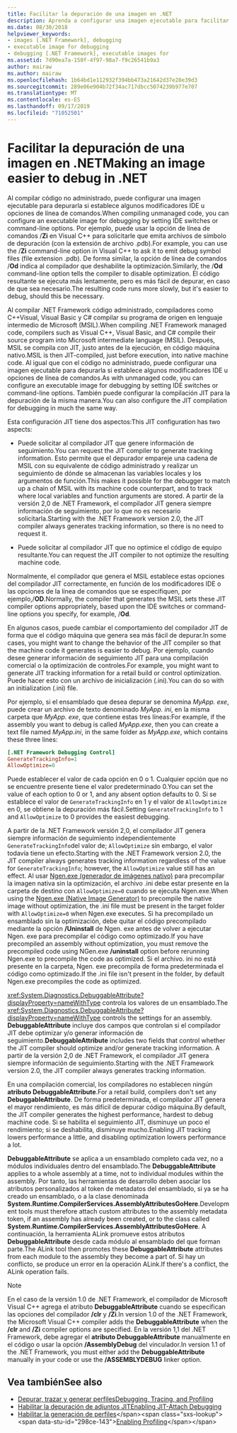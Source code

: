 ```yaml
---
title: Facilitar la depuración de una imagen en .NET
description: Aprenda a configurar una imagen ejecutable para facilitar la depuración mediante conmutadores IDE y opciones de línea de comandos.
ms.date: 08/30/2018
helpviewer_keywords:
- images [.NET Framework], debugging
- executable image for debugging
- debugging [.NET Framework], executable images for
ms.assetid: 7d90ea7a-150f-4f97-98a7-f9c26541b9a3
author: mairaw
ms.author: mairaw
ms.openlocfilehash: 1b64bd1e112932f394bb473a21642d37e28e39d3
ms.sourcegitcommit: 289e06e904b72f34ac717dbcc5074239b977e707
ms.translationtype: MT
ms.contentlocale: es-ES
ms.lasthandoff: 09/17/2019
ms.locfileid: "71052501"
---
```

# <a name="making-an-image-easier-to-debug-in-net"></a><span data-ttu-id="298ce-103">Facilitar la depuración de una imagen en .NET</span><span class="sxs-lookup"><span data-stu-id="298ce-103">Making an image easier to debug in .NET</span></span>

<span data-ttu-id="298ce-104">Al compilar código no administrado, puede configurar una imagen ejecutable para depurarla si establece algunos modificadores IDE u opciones de línea de comandos.</span><span class="sxs-lookup"><span data-stu-id="298ce-104">When compiling unmanaged code, you can configure an executable image for debugging by setting IDE switches or command-line options.</span></span> <span data-ttu-id="298ce-105">Por ejemplo, puede usar la opción de línea de comandos /**Zi** en Visual C++ para solicitarle que emita archivos de símbolo de depuración (con la extensión de archivo .pdb).</span><span class="sxs-lookup"><span data-stu-id="298ce-105">For example, you can use the /**Zi** command-line option in Visual C++ to ask it to emit debug symbol files (file extension .pdb).</span></span> <span data-ttu-id="298ce-106">De forma similar, la opción de línea de comandos /**Od** indica al compilador que deshabilite la optimización.</span><span class="sxs-lookup"><span data-stu-id="298ce-106">Similarly, the /**Od** command-line option tells the compiler to disable optimization.</span></span> <span data-ttu-id="298ce-107">El código resultante se ejecuta más lentamente, pero es más fácil de depurar, en caso de que sea necesario.</span><span class="sxs-lookup"><span data-stu-id="298ce-107">The resulting code runs more slowly, but it's easier to debug, should this be necessary.</span></span>

<span data-ttu-id="298ce-108">Al compilar .NET Framework código administrado, compiladores como C++Visual, Visual Basic y C# compilar su programa de origen en lenguaje intermedio de Microsoft (MSIL).</span><span class="sxs-lookup"><span data-stu-id="298ce-108">When compiling .NET Framework managed code, compilers such as Visual C++, Visual Basic, and C# compile their source program into Microsoft intermediate language (MSIL).</span></span> <span data-ttu-id="298ce-109">Después, MSIL se compila con JIT, justo antes de la ejecución, en código máquina nativo.</span><span class="sxs-lookup"><span data-stu-id="298ce-109">MSIL is then JIT-compiled, just before execution, into native machine code.</span></span> <span data-ttu-id="298ce-110">Al igual que con el código no administrado, puede configurar una imagen ejecutable para depurarla si establece algunos modificadores IDE u opciones de línea de comandos.</span><span class="sxs-lookup"><span data-stu-id="298ce-110">As with unmanaged code, you can configure an executable image for debugging by setting IDE switches or command-line options.</span></span> <span data-ttu-id="298ce-111">También puede configurar la compilación JIT para la depuración de la misma manera.</span><span class="sxs-lookup"><span data-stu-id="298ce-111">You can also configure the JIT compilation for debugging in much the same way.</span></span>

<span data-ttu-id="298ce-112">Esta configuración JIT tiene dos aspectos:</span><span class="sxs-lookup"><span data-stu-id="298ce-112">This JIT configuration has two aspects:</span></span>

- <span data-ttu-id="298ce-113">Puede solicitar al compilador JIT que genere información de seguimiento.</span><span class="sxs-lookup"><span data-stu-id="298ce-113">You can request the JIT compiler to generate tracking information.</span></span> <span data-ttu-id="298ce-114">Esto permite que el depurador empareje una cadena de MSIL con su equivalente de código administrado y realizar un seguimiento de dónde se almacenan las variables locales y los argumentos de función.</span><span class="sxs-lookup"><span data-stu-id="298ce-114">This makes it possible for the debugger to match up a chain of MSIL with its machine code counterpart, and to track where local variables and function arguments are stored.</span></span> <span data-ttu-id="298ce-115">A partir de la versión 2,0 de .NET Framework, el compilador JIT genera siempre información de seguimiento, por lo que no es necesario solicitarla.</span><span class="sxs-lookup"><span data-stu-id="298ce-115">Starting with the .NET Framework version 2.0, the JIT compiler always generates tracking information, so there is no need to request it.</span></span>

- <span data-ttu-id="298ce-116">Puede solicitar al compilador JIT que no optimice el código de equipo resultante.</span><span class="sxs-lookup"><span data-stu-id="298ce-116">You can request the JIT compiler to not optimize the resulting machine code.</span></span>

<span data-ttu-id="298ce-117">Normalmente, el compilador que genera el MSIL establece estas opciones del compilador JIT correctamente, en función de los modificadores IDE o las opciones de la línea de comandos que se especifiquen, por ejemplo,/**OD**.</span><span class="sxs-lookup"><span data-stu-id="298ce-117">Normally, the compiler that generates the MSIL sets these JIT compiler options appropriately, based upon the IDE switches or command-line options you specify, for example, /**Od**.</span></span>

<span data-ttu-id="298ce-118">En algunos casos, puede cambiar el comportamiento del compilador JIT de forma que el código máquina que genera sea más fácil de depurar.</span><span class="sxs-lookup"><span data-stu-id="298ce-118">In some cases, you might want to change the behavior of the JIT compiler so that the machine code it generates is easier to debug.</span></span> <span data-ttu-id="298ce-119">Por ejemplo, cuando desee generar información de seguimiento JIT para una compilación comercial o la optimización de controles.</span><span class="sxs-lookup"><span data-stu-id="298ce-119">For example, you might want to generate JIT tracking information for a retail build or control optimization.</span></span> <span data-ttu-id="298ce-120">Puede hacer esto con un archivo de inicialización (.ini).</span><span class="sxs-lookup"><span data-stu-id="298ce-120">You can do so with an initialization (.ini) file.</span></span>

<span data-ttu-id="298ce-121">Por ejemplo, si el ensamblado que desea depurar se denomina *MyApp. exe*, puede crear un archivo de texto denominado *MyApp. ini*, en la misma carpeta que *MyApp. exe*, que contiene estas tres líneas:</span><span class="sxs-lookup"><span data-stu-id="298ce-121">For example, if the assembly you want to debug is called *MyApp.exe*, then you can create a text file named *MyApp.ini*, in the same folder as *MyApp.exe*, which contains these three lines:</span></span>

```ini
[.NET Framework Debugging Control]
GenerateTrackingInfo=1
AllowOptimize=0
```

<span data-ttu-id="298ce-122">Puede establecer el valor de cada opción en 0 o 1. Cualquier opción que no se encuentre presente tiene el valor predeterminado 0.</span><span class="sxs-lookup"><span data-stu-id="298ce-122">You can set the value of each option to 0 or 1, and any absent option defaults to 0.</span></span> <span data-ttu-id="298ce-123">Si se establece el valor de `GenerateTrackingInfo` en 1 y el valor de `AllowOptimize` en 0, se obtiene la depuración más fácil.</span><span class="sxs-lookup"><span data-stu-id="298ce-123">Setting `GenerateTrackingInfo` to 1 and `AllowOptimize` to 0 provides the easiest debugging.</span></span>

<span data-ttu-id="298ce-124">A partir de la .NET Framework versión 2,0, el compilador JIT genera siempre información de seguimiento independientemente `GenerateTrackingInfo`del valor de; `AllowOptimize` sin embargo, el valor todavía tiene un efecto.</span><span class="sxs-lookup"><span data-stu-id="298ce-124">Starting with the .NET Framework version 2.0, the JIT compiler always generates tracking information regardless of the value for `GenerateTrackingInfo`; however, the `AllowOptimize` value still has an effect.</span></span> <span data-ttu-id="298ce-125">Al usar [Ngen.exe (generador de imágenes nativo)](../tools/ngen-exe-native-image-generator.md) para precompilar la imagen nativa sin la optimización, el archivo .ini debe estar presente en la carpeta de destino con `AllowOptimize=0` cuando se ejecuta Ngen.exe.</span><span class="sxs-lookup"><span data-stu-id="298ce-125">When using the [Ngen.exe (Native Image Generator)](../tools/ngen-exe-native-image-generator.md) to precompile the native image without optimization, the .ini file must be present in the target folder with `AllowOptimize=0` when Ngen.exe executes.</span></span> <span data-ttu-id="298ce-126">Si ha precompilado un ensamblado sin la optimización, debe quitar el código precompilado mediante la opción **/Uninstall** de Ngen. exe antes de volver a ejecutar Ngen. exe para precompilar el código como optimizado.</span><span class="sxs-lookup"><span data-stu-id="298ce-126">If you have precompiled an assembly without optimization, you must remove the precompiled code using NGen.exe **/uninstall** option before rerunning Ngen.exe to precompile the code as optimized.</span></span> <span data-ttu-id="298ce-127">Si el archivo. ini no está presente en la carpeta, Ngen. exe precompila de forma predeterminada el código como optimizado.</span><span class="sxs-lookup"><span data-stu-id="298ce-127">If the .ini file isn't present in the folder, by default Ngen.exe precompiles the code as optimized.</span></span>

<span data-ttu-id="298ce-128"><xref:System.Diagnostics.DebuggableAttribute?displayProperty=nameWithType> controla los valores de un ensamblado.</span><span class="sxs-lookup"><span data-stu-id="298ce-128">The <xref:System.Diagnostics.DebuggableAttribute?displayProperty=nameWithType> controls the settings for an assembly.</span></span> <span data-ttu-id="298ce-129">**DebuggableAttribute** incluye dos campos que controlan si el compilador JIT debe optimizar y/o generar información de seguimiento.</span><span class="sxs-lookup"><span data-stu-id="298ce-129">**DebuggableAttribute** includes two fields that control whether the JIT compiler should optimize and/or generate tracking information.</span></span> <span data-ttu-id="298ce-130">A partir de la versión 2,0 de .NET Framework, el compilador JIT genera siempre información de seguimiento.</span><span class="sxs-lookup"><span data-stu-id="298ce-130">Starting with the .NET Framework version 2.0, the JIT compiler always generates tracking information.</span></span>

<span data-ttu-id="298ce-131">En una compilación comercial, los compiladores no establecen ningún **atributo DebuggableAttribute**.</span><span class="sxs-lookup"><span data-stu-id="298ce-131">For a retail build, compilers don't set any **DebuggableAttribute**.</span></span> <span data-ttu-id="298ce-132">De forma predeterminada, el compilador JIT genera el mayor rendimiento, es más difícil de depurar código máquina.</span><span class="sxs-lookup"><span data-stu-id="298ce-132">By default, the JIT compiler generates the highest performance, hardest to debug machine code.</span></span> <span data-ttu-id="298ce-133">Si se habilita el seguimiento JIT, disminuye un poco el rendimiento; si se deshabilita, disminuye mucho.</span><span class="sxs-lookup"><span data-stu-id="298ce-133">Enabling JIT tracking lowers performance a little, and disabling optimization lowers performance a lot.</span></span>

<span data-ttu-id="298ce-134">**DebuggableAttribute** se aplica a un ensamblado completo cada vez, no a módulos individuales dentro del ensamblado.</span><span class="sxs-lookup"><span data-stu-id="298ce-134">The **DebuggableAttribute** applies to a whole assembly at a time, not to individual modules within the assembly.</span></span> <span data-ttu-id="298ce-135">Por tanto, las herramientas de desarrollo deben asociar los atributos personalizados al token de metadatos del ensamblado, si ya se ha creado un ensamblado, o a la clase denominada **System.Runtime.CompilerServices.AssemblyAttributesGoHere**.</span><span class="sxs-lookup"><span data-stu-id="298ce-135">Development tools must therefore attach custom attributes to the assembly metadata token, if an assembly has already been created, or to the class called **System.Runtime.CompilerServices.AssemblyAttributesGoHere**.</span></span> <span data-ttu-id="298ce-136">A continuación, la herramienta ALink promueve estos atributos **DebuggableAttribute** desde cada módulo al ensamblado del que forman parte.</span><span class="sxs-lookup"><span data-stu-id="298ce-136">The ALink tool then promotes these **DebuggableAttribute** attributes from each module to the assembly they become a part of.</span></span> <span data-ttu-id="298ce-137">Si hay un conflicto, se produce un error en la operación ALink.</span><span class="sxs-lookup"><span data-stu-id="298ce-137">If there's a conflict, the ALink operation fails.</span></span>

> [!NOTE]
> <span data-ttu-id="298ce-138">En el caso de la versión 1.0 de .NET Framework, el compilador de Microsoft Visual C++ agrega el atributo **DebuggableAttribute** cuando se especifican las opciones del compilador **/clr** y **/Zi**.</span><span class="sxs-lookup"><span data-stu-id="298ce-138">In version 1.0 of the .NET Framework, the Microsoft Visual C++ compiler adds the **DebuggableAttribute** when the **/clr** and **/Zi** compiler options are specified.</span></span> <span data-ttu-id="298ce-139">En la versión 1,1 del .NET Framework, debe agregar el **atributo DebuggableAttribute** manualmente en el código o usar la opción **/AssemblyDebug** del vinculador.</span><span class="sxs-lookup"><span data-stu-id="298ce-139">In version 1.1 of the .NET Framework, you must either add the **DebuggableAttribute** manually in your code or use the **/ASSEMBLYDEBUG** linker option.</span></span>

## <a name="see-also"></a><span data-ttu-id="298ce-140">Vea también</span><span class="sxs-lookup"><span data-stu-id="298ce-140">See also</span></span>

- [<span data-ttu-id="298ce-141">Depurar, trazar y generar perfiles</span><span class="sxs-lookup"><span data-stu-id="298ce-141">Debugging, Tracing, and Profiling</span></span>](index.md)
- [<span data-ttu-id="298ce-142">Habilitar la depuración de adjuntos JIT</span><span class="sxs-lookup"><span data-stu-id="298ce-142">Enabling JIT-Attach Debugging</span></span>](enabling-jit-attach-debugging.md)
- <span data-ttu-id="298ce-143">[Habilitar la generación de perfiles](https://docs.microsoft.com/previous-versions/dotnet/netframework-4.0/s5ec0es1(v=vs.100))</span><span class="sxs-lookup"><span data-stu-id="298ce-143">[Enabling Profiling](https://docs.microsoft.com/previous-versions/dotnet/netframework-4.0/s5ec0es1(v=vs.100))</span></span>
